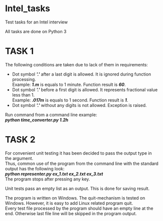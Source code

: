 # Intel_tasks
Test tasks for an Intel interview

All tasks are done on Python 3

# TASK 1
The following conditions are taken due to lack of them in requirements:
+ Dot symbol ___'.'___ after a last digit is allowed. It is ignored during function processing.  
Example: ___1.m___ is equals to 1 minute. Function result is ___60___.
+ Dot symbol ___'.'___ before a first digit is allowed. It represents fractional value less than 1.  
Example: ___.017m___ is equals to 1 second. Function result is ___1___.
+ Dot symbol ___'.'___ without any digits is not allowed. Exception is raised.

Run command from a command line example:    
___python time_converter.py 1.2h___

# TASK 2
For convenient unit testing it has been decided to pass the output type in the argument.  
Thus, common use of the program from the command line with the standard output has the following look:  
___python representer.py ex_1.txt ex_2.txt ex_3.txt___  
The program stops after pressing any key.  
  
Unit tests pass an empty list as an output. This is done for saving result.
  
The program is written on Windows. The quit-mechanism is tested on Windows. However, it is easy to add Linux related program quit.  
Every test file processed by the program should have an empty line at the end. Otherwise last file line will be skipped in the program output.  
